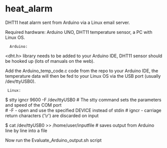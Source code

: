 # heat_alarm
DHT11 heat alarm sent from Arduino via a Linux email server.

Required hardware: Arduino UNO, DHT11 temperature sensor, a PC with Linux OS.

      Arduino:
<dht.h> library needs to be added to your Arduino IDE, DHT11 sensor should be hooked up (lots of manuals on the web).

Add the Arduino_temp_code.c code from the repo to your Arduino IDE, the temperature data will then be fed to your Linux OS via the USB port (usually /dev/ttyUSB0).

     Linux:
$ stty igncr 9600 -F /dev/ttyUSB0          # The stty command sets the parameters and speed of the COM port   
                                           # -F   - open and use the specified DEVICE instead of stdin
                                           # igncr   - carriage return characters ('\r') are discarded on input

$ cat /dev/ttyUSB0  >> /home/user/inputfile       # saves output from Arduino line by line into a file

Now run the Evaluate_Arduino_output.sh script
